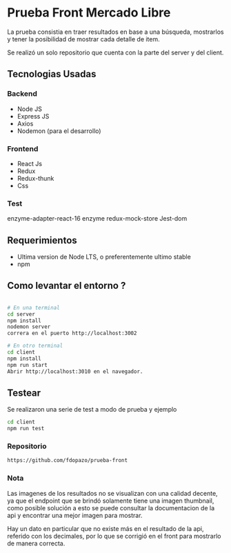# Prueba Front Mercado Libre

> 

La prueba consistia en traer resultados en base a una búsqueda, mostrarlos y tener la posibilidad de mostrar cada detalle de item.

Se realizó un solo repositorio que cuenta con la parte del server y del client.

## Tecnologias Usadas

### Backend

- Node JS
- Express JS
- Axios
- Nodemon (para el desarrollo)

### Frontend

- React Js
- Redux
- Redux-thunk
- Css

### Test
enzyme-adapter-react-16
enzyme
redux-mock-store
Jest-dom

## Requerimientos

- Ultima version de Node LTS, o preferentemente ultimo stable
- npm 


## Como levantar el entorno ?

```Bash

# En una terminal
cd server
npm install
nodemon server
correra en el puerto http://localhost:3002

# En otro terminal
cd client
npm install
npm run start
Abrir http://localhost:3010 en el navegador.
```

## Testear
Se realizaron una serie de test a modo de prueba y ejemplo
```Bash
cd client
npm run test
```

### Repositorio

```sh
https://github.com/fdopazo/prueba-front
```

### Nota

Las imagenes de los resultados no se visualizan con una calidad decente, ya que el endpoint que se brindó solamente tiene una imagen thumbnail, como posible solución a esto se puede consultar la documentacion de la api y encontrar una mejor imagen para mostrar.

Hay un dato en particular que no existe más en el resultado de la api, referido con los decimales, por lo que se corrigió en el front para mostrarlo de manera correcta.
